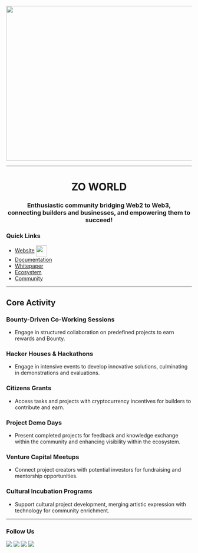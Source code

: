 <img align="center" src="https://cdn.zo.xyz/gallery/media/images/338ca184-4bb8-4487-b6e1-79a9b3809f0f_20240828105503.gif" width="550" height="420" frameBorder="0" class="giphy-embed" allowFullScreen></img>

---
<h1 align="center">ZO WORLD</h1>
<h3 align="center">Enthusiastic community bridging Web2 to Web3, <br>connecting builders and businesses, and empowering them to succeed!</h3>

<h3>
  
</h3>

### Quick Links
- [Website](https://zo.xyz/)  <img align="center" src="https://zo-world.notion.site/image/https%3A%2F%2Fprod-files-secure.s3.us-west-2.amazonaws.com%2F67fdf0b6-eb70-4026-8ae6-fb66193bbdc0%2F5bbf3cb5-fcd3-4d1a-a192-64e08494f94a%2FGames.png?table=block&id=529f8924-2dd2-4df3-b330-6cef1fa24c73&spaceId=67fdf0b6-eb70-4026-8ae6-fb66193bbdc0&width=410&userId=&cache=v2"  width="30" height="30" frameBorder="0" class="giphy-embed"  allowFullScreen></img>
- [Documentation](https://docs.zohouse.org/)  
- [Whitepaper](https://www.zohouse.org/whitepaper)  
- [Ecosystem](https://samuraizan.gitbook.io/zo-house-wiki)  
- [Community](https://t.me/zohouse)  

---


## Core Activity
### Bounty-Driven Co-Working Sessions
- Engage in structured collaboration on predefined projects to earn rewards and Bounty.

### Hacker Houses & Hackathons
- Engage in intensive events to develop innovative solutions, culminating in demonstrations and evaluations.

### Citizens Grants
- Access tasks and projects with cryptocurrency incentives for builders to contribute and earn.

### Project Demo Days
- Present completed projects for feedback and knowledge exchange within the community and enhancing visibility within the ecosystem.

### Venture Capital Meetups
- Connect project creators with potential investors for fundraising and mentorship opportunities.

### Cultural Incubation Programs
- Support cultural project development, merging artistic expression with technology for community enrichment.

---

### Follow Us
<a href="https://twitter.com/The_Zo_World" target="_blank"><img src="https://img.icons8.com/?size=30&id=de4vjQ6J061l&format=png&color=00a0ff"/></a>
<a href="https://t.me/BLRxZoLive" target="_blank"><img src="https://img.icons8.com/?size=30&id=85428&format=png&color=00a0ff" /></a>
<a href="https://github.com/Samuraizan/zohouse" target="_blank"><img src="https://img.icons8.com/?size=30&id=16318&format=png&color=00a0ff"/></a>
<a href="https://zo.xyz/" target="_blank"><img src="https://img.icons8.com/?size=26&id=3685&format=png&color=00a0ff"/></a>
